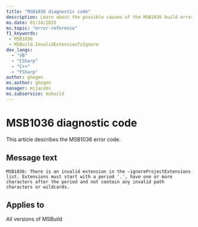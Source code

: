 ```yaml
---
title: "MSB1036 diagnostic code"
description: Learn about the possible causes of the MSB1036 build error, and get troubleshooting tips.
ms.date: 01/14/2025
ms.topic: "error-reference"
f1_keywords:
 - MSB1036
 - MSBuild.InvalidExtensionToIgnore
dev_langs:
  - "VB"
  - "CSharp"
  - "C++"
  - "FSharp"
author: ghogen
ms.author: ghogen
manager: mijacobs
ms.subservice: msbuild
---
```


# MSB1036 diagnostic code

<!-- :::ErrorDefinitionDescription::: -->
<!-- :::editable-content name="introDescription"::: -->
This article describes the MSB1036 error code.
<!-- :::editable-content-end::: -->

## Message text

`MSB1036: There is an invalid extension in the -ignoreProjectExtensions list. Extensions must start with a period '.', have one or more characters after the period and not contain any invalid path characters or wildcards.`

<!-- :::editable-content name="postOutputDescription"::: -->
<!--
{StrBegin="MSBUILD : error MSB1036: "}LOCALIZATION: The error prefix "MSBUILD : error MSBxxxx:" should not be localized.
-->
<!-- :::editable-content-end::: -->
<!-- :::ErrorDefinitionDescription-end::: -->

## Applies to

All versions of MSBuild
